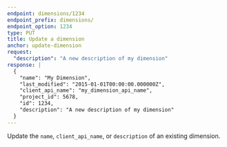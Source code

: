 ```yaml
---
endpoint: dimensions/1234
endpoint_prefix: dimensions/
endpoint_option: 1234
type: PUT
title: Update a dimension
anchor: update-dimension
request:
  "description": "A new description of my dimension"
response: |
  {
    "name": "My Dimension",  
    "last_modified": "2015-01-01T00:00:00.000000Z",
    "client_api_name": "my_dimension_api_name",
    "project_id": 5678, 
    "id": 1234, 
    "description": "A new description of my dimension"
  } 
---
```

Update the `name`, `client_api_name`, or `description` of an existing dimension.
